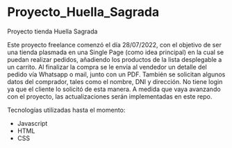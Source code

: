 # Proyecto_Huella_Sagrada
Proyecto tienda Huella Sagrada

Este proyecto freelance comenzó el día 28/07/2022, con el objetivo de ser una tienda plasmada en una Single Page (como idea principal) en la cual se puedan realizar pedidos, añadiendo los productos de la lista desplegable a un carrito. Al finalizar la compra se le envía al vendedor un detalle del pedido vía Whatsapp o mail, junto con un PDF. También se solicitan algunos datos del comprador, tales como el nombre, DNI y dirección.
No tiene login ya que el cliente lo solicitó de esta manera.
A medida que vaya avanzando con el proyecto, las actualizaciones serán implementadas en este repo.

Tecnologías utilizadas hasta el momento:
  - Javascript
  - HTML
  - CSS

